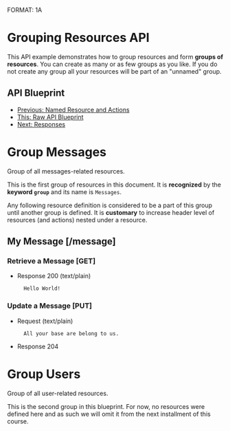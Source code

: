 FORMAT: 1A

# Grouping Resources API
This API example demonstrates how to group resources and form **groups of
resources**. You can create as many or as few groups as you like. If you do not
create any group all your resources will be part of an "unnamed" group.

## API Blueprint
+ [Previous: Named Resource and Actions](03.%20Named%20Resource%20and%20Actions.md)
+ [This: Raw API Blueprint](https://raw.github.com/apiaryio/api-blueprint/master/examples/04.%20Grouping%20Resources.md)
+ [Next: Responses](05.%20Responses.md)

# Group Messages
Group of all messages-related resources.

This is the first group of resources in this document. It is **recognized** by
the **keyword `group`** and its name is `Messages`.

Any following resource definition is considered to be a part of this group
until another group is defined. It is **customary** to increase header level of
resources (and actions) nested under a resource.

## My Message [/message]

### Retrieve a Message [GET]

+ Response 200 (text/plain)

        Hello World!

### Update a Message [PUT]

+ Request (text/plain)

        All your base are belong to us.

+ Response 204

# Group Users
Group of all user-related resources.

This is the second group in this blueprint. For now, no resources were defined
here and as such we will omit it from the next installment of this course.

